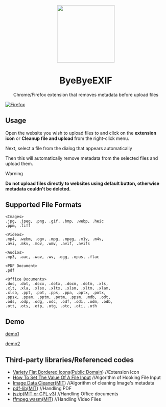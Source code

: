 <p align="center">
  <img width="180" src="https://github.com/user-attachments/assets/784ea26f-571a-429b-a8f3-6e28272bfd1d">
  <h1 align="center">ByeByeEXIF</h1>
  <div align="center"> Chrome/Firefox extension that removes metadata before upload files</div>
</p>


[![Firefox](https://extensionworkshop.com/assets/img/documentation/publish/get-the-addon-178x60px.dad84b42.png)](https://addons.mozilla.org/ja/firefox/addon/byebyeexif/)

## Usage
Open the website you wish to upload files to and click on the **extension icon** or **Cleanup file and upload** from the right-click menu.

Next, select a file from the dialog that appears automatically

Then this will automatically remove metadata from the selected files and upload them.

> [!WARNING]
> **Do not upload files directly to websites using default button, otherwise metadata couldn't be deleted.**

## Supported File Formats
```
<Images>
.jpg, .jpeg, .png, .gif, .bmp, .webp, .heic
.ppm, .tiff

<Videos>
.mp4, .webm, .ogv, .mpg, .mpeg, .m1v, .m4v,
.avi, .mkv, .mov, .wmv, .avif, .avifs

<Audios>
.mp3, .aac, .wav, .wv, .ogg, .opus, .flac

<PDF Document>
.pdf

<Office Documents>
.doc, .dot, .docx, .dotx, .docm, .dotm, .xls,
.xlt, .xla, .xlsx, .xltx, .xlsm, .xltm, .xlam,
.xlsb, .ppt, .pot, .pps, .ppa, .pptx, .potx,
.ppsx, .ppam, .pptm, .potm, .ppsm, .mdb, .odt,
.ods, .odp, .odg, .odc, .odf, .odi, .odm, .odb,
.ott, .ots, .otp, .otg, .otc, .oti, .oth
```

## Demo
[demo1](https://github.com/user-attachments/assets/439a8338-881f-4f26-b550-197957051d59)

[demo2](https://github.com/user-attachments/assets/3292feb6-656b-4597-93ed-8e22909dece1)


## Third-party libraries/Referenced codes
* [Variety Flat Bordered Icons](https://www.svgrepo.com/svg/467701/eraser-3)([Public Domain](https://www.svgrepo.com/page/licensing/#PD)) //Extension Icon
* [How To Set The Value Of A File Input](https://pqina.nl/blog/set-value-to-file-input/) //Algorithm of Hooking File Input
* [Image Data Cleaner](https://github.com/codepo8/image-data-cleaner/blob/master/scripts/cleaner.js#L49)([MIT](https://github.com/codepo8/image-data-cleaner/blob/master/LICENSE.md)) //Algorithm of cleaning Image's metadata
* [pdf-lib](https://github.com/Hopding/pdf-lib)([MIT](https://github.com/Hopding/pdf-lib/blob/master/LICENSE.md)) //Handling PDF
* [jszip](https://github.com/Stuk/jszip)([MIT or GPL v3](https://github.com/Stuk/jszip/blob/main/LICENSE.markdown)) //Handling Office documents
* [ffmpeg.wasm](https://github.com/ffmpegwasm/ffmpeg.wasm)([MIT](https://github.com/ffmpegwasm/ffmpeg.wasm/blob/main/LICENSE)) //Handling Video Files
